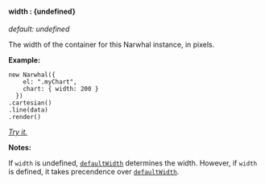 #### **width** : {undefined}

*default: undefined* 

The width of the container for this Narwhal instance, in pixels. 

**Example:**

	new Narwhal({
	    el: ".myChart",
	    chart: { width: 200 }
	  })
	.cartesian()
	.line(data)
	.render()

*[Try it.](http://jsfiddle.net/forio/5SBJ8/)*

**Notes:**

If `width` is undefined, [`defaultWidth`](#config_config.chart.defaultWidth) determines the width. However, if `width` is defined, it takes precendence over [`defaultWidth`](#config_config.chart.defaultWidth). 



